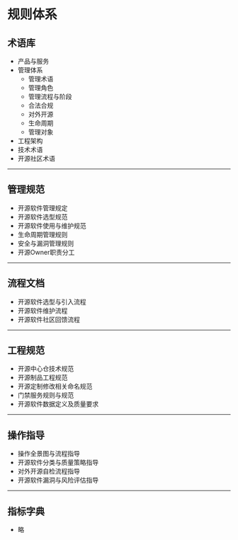 # 规则体系

## 术语库

* 产品与服务
* 管理体系
    * 管理术语
    * 管理角色
    * 管理流程与阶段
    * 合法合规
    * 对外开源
    * 生命周期
    * 管理对象
* 工程架构
* 技术术语
* 开源社区术语

---

## 管理规范

* 开源软件管理规定
* 开源软件选型规范
* 开源软件使用与维护规范
* 生命周期管理规则
* 安全与漏洞管理规则
* 开源Owner职责分工

---

## 流程文档

* 开源软件选型与引入流程
* 开源软件维护流程
* 开源软件社区回馈流程

---

## 工程规范

* 开源中心仓技术规范
* 开源制品工程规范
* 开源定制修改相关命名规范
* 门禁服务规则与规范
* 开源软件数据定义及质量要求

---

## 操作指导

* 操作全景图与流程指导
* 开源软件分类与质量策略指导
* 对外开源自检流程指导
* 开源软件漏洞与风险评估指导

---

## 指标字典

* 略